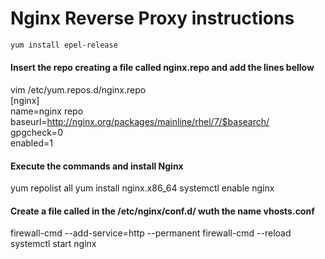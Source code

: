 # Nginx Reverse Proxy instructions

```sh
yum install epel-release
```
#### Insert the repo creating a file called nginx.repo and add the lines bellow

vim /etc/yum.repos.d/nginx.repo <br>
[nginx] <br>
name=nginx repo <br>
baseurl=http://nginx.org/packages/mainline/rhel/7/$basearch/ <br>
gpgcheck=0 <br>
enabled=1 <br>
    
#### Execute the commands and install Nginx

yum repolist all 
yum install nginx.x86_64 
systemctl enable nginx 

#### Create a file called in the /etc/nginx/conf.d/ wuth the name vhosts.conf 

firewall-cmd --add-service=http --permanent 
firewall-cmd --reload 
systemctl start nginx 
```

